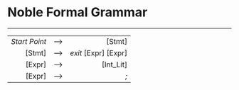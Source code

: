 # Noble Formal Grammar
***

|               |   |                      |
|--------------:|:-:|---------------------:|
| *Start Point* | ⟶ |               [Stmt] |
|        [Stmt] | ⟶ | *exit* [Expr] [Expr] |
|        [Expr] | ⟶ |            [Int_Lit] |
|        [Expr] | ⟶ |                  *;* |
